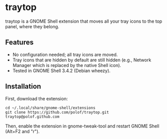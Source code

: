 traytop
=======

traytop is a GNOME Shell extension that moves all your tray icons to
the top panel, where they belong.

Features
--------

* No configuration needed; all tray icons are moved.
* Tray icons that are hidden by default are still hidden
  (e.g., Network Manager which is replaced by the native Shell icon).
* Tested in GNOME Shell 3.4.2 (Debian wheezy).

Installation
------------

First, download the extension:

    cd ~/.local/share/gnome-shell/extensions
    git clone https://github.com/polof/traytop.git traytop@polof.github.com

Then, enable the extension in gnome-tweak-tool and restart GNOME Shell
(Alt+F2 and "r").
